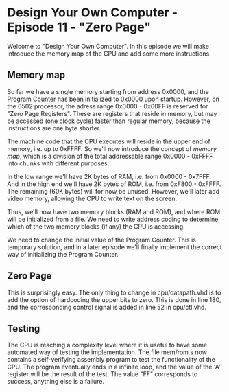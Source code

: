 # Design Your Own Computer - Episode 11 - "Zero Page"

Welcome to "Design Your Own Computer".  In this episode we will make introduce
the memory map of the CPU and add some more instructions.

## Memory map
So far we have a single memory starting from address 0x0000, and the Program
Counter has been initialized to 0x0000 upon startup. However, on the 6502
processor, the adress range 0x0000 - 0x00FF is reserved for "Zero Page
Registers". These are registers that reside in memory, but may be accessed (one
clock cycle) faster than regular memory, because the instructions are one byte
shorter.

The machine code that the CPU executes will reside in the upper end of memory,
i.e.  up to 0xFFFF. So we'll now introduce the concept of *memory map*, which
is a division of the total addressable range 0x0000 - 0xFFFF into chunks with
different purposes.

In the low range we'll have 2K bytes of RAM, i.e. from 0x0000 - 0x7FFF. And in
the high end we'll have 2K bytes of ROM, i.e. from 0xF800 - 0xFFFF. The
remaining (60K bytes) will for now be unused. However, we'll later add video
memory, allowing the CPU to write text on the screen.

Thus, we'll now have two memory blocks (RAM and ROM), and where ROM will be
initialized from a file. We need to write address coding to determine which of
the two memory blocks (if any) the CPU is accessing.

We need to change the initial value of the Program Counter. This is temporary
solution, and in a later episode we'll finally implement the correct way of
initializing the Program Counter.

## Zero Page
This is surprisingly easy. The only thing to change in cpu/datapath.vhd is to
add the option of hardcoding the upper bits to zero. This is done in line 180,
and the corresponding control signal is added in line 52 in cpu/ctl.vhd.

## Testing
The CPU is reaching a complexity level where it is useful to have some
automated way of testing the implementation. The file mem/rom.s now contains a
self-verifying assembly program to test the functionality of the CPU. The
program eventually ends in a infinite loop, and the value of the 'A' register
will be the result of the test.  The value "FF" corresponds to success,
anything else is a failure.
